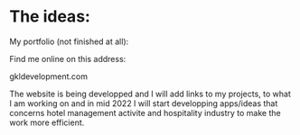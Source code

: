 # The ideas:

My portfolio (not finished at all):

Find me online on this address:
  
  gkldevelopment.com

The website is being developped and I will add links to my projects, to what I am working on and in mid 2022 I will start developping apps/ideas that concerns hotel management activite and hospitality industry to make the work more efficient.
